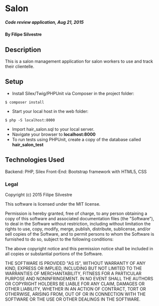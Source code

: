 # Salon

##### Code review application, Aug 21, 2015

#### By Filipe Silvestre

## Description

This is a salon management application for salon workers to use and track their clientelle.

## Setup
* Install Silex/Twig/PHPUnit via Composer in the project folder:
```console
$ composer install
```
* Start your local host in the web folder:
```console
$ php -S localhost:8000
```
* Import hair_salon.sql to your local server.
* Navigate your browser to **localhost:8000**
* To run tests using PHPUnit, create a copy of the database called **hair_salon_test**

## Technologies Used

Backend: PHP, Silex
Front-End: Bootstrap framework with HTML5, CSS

### Legal

Copyright (c) 2015 Filipe Silvestre

This software is licensed under the MIT license.

Permission is hereby granted, free of charge, to any person obtaining a copy
of this software and associated documentation files (the "Software"), to deal
in the Software without restriction, including without limitation the rights
to use, copy, modify, merge, publish, distribute, sublicense, and/or sell
copies of the Software, and to permit persons to whom the Software is
furnished to do so, subject to the following conditions:

The above copyright notice and this permission notice shall be included in
all copies or substantial portions of the Software.

THE SOFTWARE IS PROVIDED "AS IS", WITHOUT WARRANTY OF ANY KIND, EXPRESS OR
IMPLIED, INCLUDING BUT NOT LIMITED TO THE WARRANTIES OF MERCHANTABILITY,
FITNESS FOR A PARTICULAR PURPOSE AND NONINFRINGEMENT. IN NO EVENT SHALL THE
AUTHORS OR COPYRIGHT HOLDERS BE LIABLE FOR ANY CLAIM, DAMAGES OR OTHER
LIABILITY, WHETHER IN AN ACTION OF CONTRACT, TORT OR OTHERWISE, ARISING FROM,
OUT OF OR IN CONNECTION WITH THE SOFTWARE OR THE USE OR OTHER DEALINGS IN
THE SOFTWARE.
